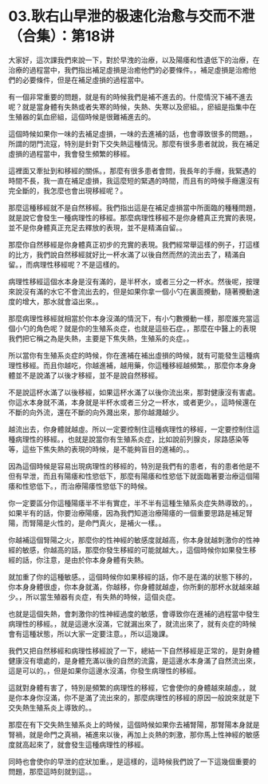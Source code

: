 # 03.耿右山早泄的极速化治愈与交而不泄（合集）：第18讲

大家好，這次課我們來說一下，對於早洩的治療，以及陽痿和性遺低下的治療，在治療的過程當中，我們指出補足虛損是治癒他們的必要條件。，補足虛損是治癒他們的必要條件，但是在補足虛損的過程當中。

有一個非常重要的問題，就是有的時候我們是補不進去的。什麼情況下補不進去呢？就是當身體有失熱或者失寒的時候，失熱、失寒以及瘀組。，瘀組是指集中在生殖器的氣血瘀組，這個時候是很難補進去的。

這個時候如果你一味的去補足虛損，一味的去進補的話，也會導致很多的問題。，所謂的閉門流寇，特別是針對下交失熱這種情況。那麼有很多患者就說，我在補足虛損的過程當中，我會發生頻繁的移經。

這裡面又牽扯到和移經的關係。，那麼有很多患者會問，我長年的手癮，我緊遇的時間不長，我一直在補足虛損，我這麼短的緊遇的時間，而且有的時候手癮還沒有完全斷的，我怎麼也會出現移經呢？。

那麼這種移經就不是自然移經。我們指出這是在補足虛損當中所面臨的種種問題，就是說它會發生一種病理性的移經。那麼病理性移經不是你身體真正充實的表現，並不是你身體真正充足去釋放的表現，並不是精滿自留。。

那麼你自然移經是你身體真正初步的充實的表現。我們經常舉這樣的例子，打這樣的比方，我們說自然移經就好比一杯水滿了以後自然而然的流出去了，精滿自留。，而病理性移經呢？不是這樣的。

病理性移經這個水本身是沒有滿的，是半杯水，或者三分之一杯水。然後呢，按理來說沒有滿的水它不會流出去的，但是如果你拿一個小勺在裏面攪動，隨著攪動速度的增大，那水就會溢出來。。

那麼病理性移經就相當於你本身沒滿的情況下，有小勺數攪動一樣，那麼誰充當這個小勺的角色呢？就是你的生殖系炎症，也就是這些石症。，那麼在中醫上的表現我們把它稱之為是失熱，主要是下焦失熱，生殖系的炎症。。

所以當你有生殖系炎症的時候，你在進補在補出虛損的時候，就有可能發生這種病理性移經。而且你越吃，你越進補，越用藥，你這種移經越頻繁。，那麼你本身身體並不是說滿了以後才移經，並不是說自然移經。

不是說這杯水滿了以後移經，如果這杯水滿了以後你流出來，那對健康沒有害處。你這水本身就不滿，本身就是半杯水或者三分之一杯水，或者更少。，這時候還在不斷的向外流，還在不斷的向外濺出來，那你越濺越少。

越流出去，你身體就越虛。所以一定要控制住這種病理性的移經，一定要控制住這種病理性的移經。，也就是說當你有生殖系炎症，比如說前列腺炎，尿路感染等等，這些下焦失熱的表現的時候，是不能夠盲目的進補的。。

因為這個時候是容易出現病理性的移經的，特別是我們有的患者，有的患者他是不但有早泄，而且有陽痿和性慾低下，那麼有陽痿和性慾低下就面臨著要治療這個陽痿和性慾低下。，而治療陽痿性慾低下的時候。

你一定要區分你這種陽痿半不半有實症，半不半有這種生殖系炎症失熱導致的。，如果半有的話，你要治療陽痿，因為我們知道治療陽痿的一個重要思路是補足腎陽，而腎陽是火性的，是命門真火，是補火一樣。。

你越補這個腎陽之火，那麼你的性神經的敏感度就越高，你本身就越刺激你的性神經的敏感，你越高的話，那麼你發生移經的可能就越大。，這個時候你如果發生移經的話，你注意，是由於你本身身體有失熱。

就加重了你的這種敏感。，這個時候你如果移經的話，你不是在滿的狀態下移的，你本身身體很虛，你本身就滿，你越移，你身體就越虛，你所剩的那杯水就越來越少。，所以當生殖器有炎症，有失熱的時候，這個炎症。

也就是這個失熱，會刺激你的性神經過度的敏感，會導致你在進補的過程當中發生病理性的移經。，就是這邊水沒滿，它就漏出來了，就流出來了，就有炎症的時候會有這種狀態，所以大家一定要注意。，所以這幾課。

我們又把自然移經和病理性移經說了一下，總結一下自然移經是正常的，是對身體健康沒有壞處的，是身體充滿以後的自然的流露，是這邊水本身滿了自然流出來，這是可以的。，但是如果你這邊水沒滿，你發生病理性的移經。

這就對身體有害了，特別是頻繁的病理性的移經，它會使你的身體越來越虛。，就是你本身你沒滿，你不是滿了流出來的，那麼病理性的移經的原因一般說來就是下交失熱生殖系炎上導致的。。

那麼在有下交失熱生殖系炎上的時候，這個時候如果你去補腎陽，那腎陽本身就是腎禍，就是命門之真禍，補進來以後，再加上炎熱的刺激，那你馬上性神經的敏感度就高起來了，就會發生這種病理性的移經。

同時也會使你的早泄的症狀加重。，是這樣的，這時候我們說了一下這幾個重要的問題，那麼這時刻就到這。。